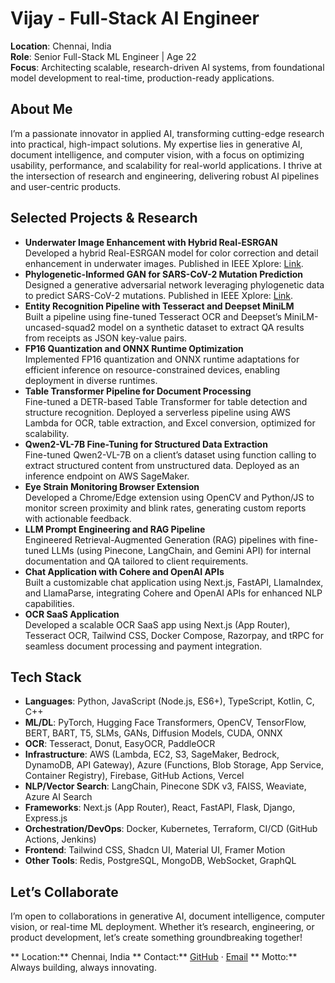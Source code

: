 # Vijay - Full-Stack AI Engineer  
**Location**: Chennai, India  
**Role**: Senior Full-Stack ML Engineer | Age 22  
**Focus**: Architecting scalable, research-driven AI systems, from foundational model development to real-time, production-ready applications.  

## About Me  
I’m a passionate innovator in applied AI, transforming cutting-edge research into practical, high-impact solutions. My expertise lies in generative AI, document intelligence, and computer vision, with a focus on optimizing usability, performance, and scalability for real-world applications. I thrive at the intersection of research and engineering, delivering robust AI pipelines and user-centric products.  

## Selected Projects & Research  
- **Underwater Image Enhancement with Hybrid Real-ESRGAN**  
  Developed a hybrid Real-ESRGAN model for color correction and detail enhancement in underwater images. Published in IEEE Xplore: [Link](https://ieeexplore.ieee.org/abstract/document/10425935/).  
- **Phylogenetic-Informed GAN for SARS-CoV-2 Mutation Prediction**  
  Designed a generative adversarial network leveraging phylogenetic data to predict SARS-CoV-2 mutations. Published in IEEE Xplore: [Link](https://ieeexplore.ieee.org/document/10537523).  
- **Entity Recognition Pipeline with Tesseract and Deepset MiniLM**  
  Built a pipeline using fine-tuned Tesseract OCR and Deepset’s MiniLM-uncased-squad2 model on a synthetic dataset to extract QA results from receipts as JSON key-value pairs.  
- **FP16 Quantization and ONNX Runtime Optimization**  
  Implemented FP16 quantization and ONNX runtime adaptations for efficient inference on resource-constrained devices, enabling deployment in diverse runtimes.  
- **Table Transformer Pipeline for Document Processing**  
  Fine-tuned a DETR-based Table Transformer for table detection and structure recognition. Deployed a serverless pipeline using AWS Lambda for OCR, table extraction, and Excel conversion, optimized for scalability.  
- **Qwen2-VL-7B Fine-Tuning for Structured Data Extraction**  
  Fine-tuned Qwen2-VL-7B on a client’s dataset using function calling to extract structured content from unstructured data. Deployed as an inference endpoint on AWS SageMaker.  
- **Eye Strain Monitoring Browser Extension**  
  Developed a Chrome/Edge extension using OpenCV and Python/JS to monitor screen proximity and blink rates, generating custom reports with actionable feedback.  
- **LLM Prompt Engineering and RAG Pipeline**  
  Engineered Retrieval-Augmented Generation (RAG) pipelines with fine-tuned LLMs (using Pinecone, LangChain, and Gemini API) for internal documentation and QA tailored to client requirements.  
- **Chat Application with Cohere and OpenAI APIs**  
  Built a customizable chat application using Next.js, FastAPI, LlamaIndex, and LlamaParse, integrating Cohere and OpenAI APIs for enhanced NLP capabilities.  
- **OCR SaaS Application**  
  Developed a scalable OCR SaaS app using Next.js (App Router), Tesseract OCR, Tailwind CSS, Docker Compose, Razorpay, and tRPC for seamless document processing and payment integration.  

## Tech Stack  
- **Languages**: Python, JavaScript (Node.js, ES6+), TypeScript, Kotlin, C, C++  
- **ML/DL**: PyTorch, Hugging Face Transformers, OpenCV, TensorFlow, BERT, BART, T5, SLMs, GANs, Diffusion Models, CUDA, ONNX  
- **OCR**: Tesseract, Donut, EasyOCR, PaddleOCR  
- **Infrastructure**: AWS (Lambda, EC2, S3, SageMaker, Bedrock, DynamoDB, API Gateway), Azure (Functions, Blob Storage, App Service, Container Registry), Firebase, GitHub Actions, Vercel  
- **NLP/Vector Search**: LangChain, Pinecone SDK v3, FAISS, Weaviate, Azure AI Search  
- **Frameworks**: Next.js (App Router), React, FastAPI, Flask, Django, Express.js  
- **Orchestration/DevOps**: Docker, Kubernetes, Terraform, CI/CD (GitHub Actions, Jenkins)  
- **Frontend**: Tailwind CSS, Shadcn UI, Material UI, Framer Motion  
- **Other Tools**: Redis, PostgreSQL, MongoDB, WebSocket, GraphQL  

## Let’s Collaborate  
I’m open to collaborations in generative AI, document intelligence, computer vision, or real-time ML deployment. Whether it’s research, engineering, or product development, let’s create something groundbreaking together!  



** Location:** Chennai, India
** Contact:** [GitHub](https://github.com/vijaychandar186) · [Email](mailto:vijaychandar186@gmail.com)
** Motto:** Always building, always innovating.
